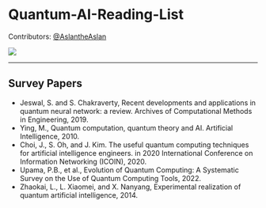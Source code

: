 # Quantum-AI-Reading-List

Contributors: [@AslantheAslan](https://github.com/AslantheAslan)

<a href="https://github.com/Namgyu97/Quantum-AI-Reading-List/graphs/contributors">
  <img src="https://contrib.rocks/image?repo=Namgyu97/Quantum-AI-Reading-List" />
</a>

------------------------------------------------------------------------------------
## Survey Papers

* Jeswal, S. and S. Chakraverty, Recent developments and applications in quantum neural network: a review. Archives of Computational Methods in Engineering, 2019.
* Ying, M., Quantum computation, quantum theory and AI. Artificial Intelligence, 2010.
* Choi, J., S. Oh, and J. Kim. The useful quantum computing techniques for artificial intelligence engineers. in 2020 International Conference on Information Networking (ICOIN), 2020.
* Upama, P.B., et al., Evolution of Quantum Computing: A Systematic Survey on the Use of Quantum Computing Tools, 2022.
* Zhaokai, L., L. Xiaomei, and X. Nanyang, Experimental realization of quantum artificial intelligence, 2014.
